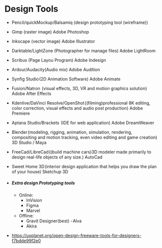 Design Tools
============

- Pencil/quickMockup/Balsamiq (design prototyping tool (wireframe))
- Gimp (raster image) Adobe Photoshop
- Inkscape (vector image) Adobe Illustrator
- Darktable/LightZone (Photographer for manage files) Adobe LightRoom
- Scribus (Page Layou Program) Adobe Indesign
- Ardour/Audacity(Audio mix) Adobe Audition
- Synfig Studio (2D Animation Software) Adobe Animate
- Fusion/Natron  (visual effects, 3D, VR and motion graphics solution) Adobe After Effects 
- Kdenlive/DaVinci Resolve/OpenShot ((filming)professional 8K editing, color correction, visual effects and audio post production) Adobe Premiere
- Aptana Studio/Brackets  (IDE for web application) Adobe DreamWeaver
- Blender (modeling, rigging, animation, simulation, rendering, compositing and motion tracking, even video editing and game creation) 3D Studio / Maya
- FreeCad/LibreCad ((build machine cars)3D modeler made primarily to design real-life objects of any size.) AutoCad
- Sweet Home 3D (interior design application that helps you draw the plan of your house) Sketchup 3D

- ##### Extra design Prototyping tools
    - Online:
        - InVision
        - Figma
        - Marvel
    - Offline:
        - Gravit Designer(best)
        - Alva
        - Akira
    
- https://uxplanet.org/open-design-freeware-tools-for-designers-f7bdde99f2e0
